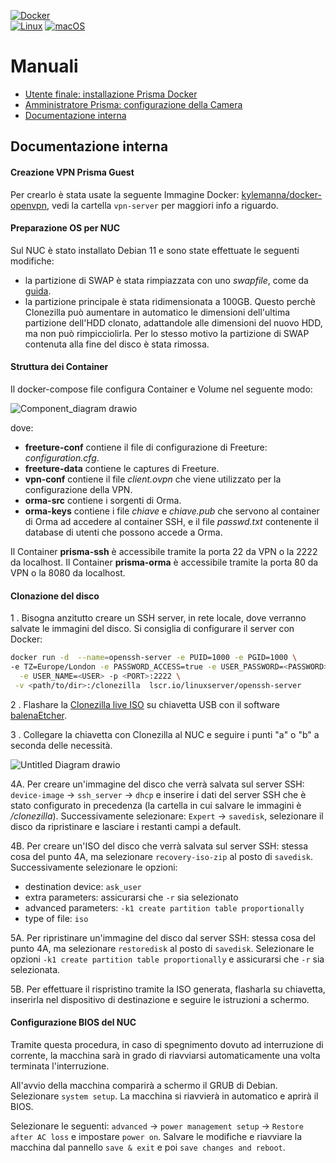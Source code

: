 
[![Docker](https://badgen.net/badge/icon/docker?icon=docker&label)](https://docker.com/)  
[![Linux](https://svgshare.com/i/Zhy.svg)](https://svgshare.com/i/Zhy.svg) [![macOS](https://svgshare.com/i/ZjP.svg)](https://svgshare.com/i/ZjP.svg)

# Manuali

* [Utente finale: installazione Prisma Docker](https://github.com/n3srl/PRISMA_NODE_DOCKER/tree/main/SETUP#readme) 
* [Amministratore Prisma: configurazione della Camera](https://github.com/n3srl/PRISMA_NODE_DOCKER/tree/main/SETUP#readme)
* [Documentazione interna](https://github.com/n3srl/PRISMA_NODE_DOCKER#readme)

## Documentazione interna

#### Creazione VPN Prisma Guest

Per crearlo è stata usate la seguente Immagine Docker: 
[kylemanna/docker-openvpn](https://github.com/kylemanna/docker-openvpn), vedi la cartella `vpn-server` per maggiori info a riguardo.

#### Preparazione OS per NUC

Sul NUC è stato installato Debian 11 e sono state effettuate le seguenti modifiche:
  
  - la partizione di SWAP è stata rimpiazzata con uno *swapfile*, come da [guida](https://www.linuxuprising.com/2018/08/how-to-use-swap-file-instead-of-swap.html).
  - la partizione principale è stata ridimensionata a 100GB. Questo perchè Clonezilla può aumentare in automatico le dimensioni dell'ultima partizione dell'HDD clonato, adattandole alle dimensioni del nuovo HDD, ma non può rimpicciolirla. Per lo stesso motivo la partizione di SWAP contenuta alla fine del disco è stata rimossa.

#### Struttura dei Container

Il docker-compose file configura Container e Volume nel seguente modo:

![Component_diagram drawio](https://user-images.githubusercontent.com/37838538/147959506-8f137450-d5f8-41a3-9311-4a0975238352.png)

dove:
* **freeture-conf** contiene il file di configurazione di Freeture: *configuration.cfg*.
* **freeture-data** contiene le captures di Freeture.
* **vpn-conf** contiene il file *client.ovpn* che viene utilizzato per la configurazione della VPN.
* **orma-src** contiene i sorgenti di Orma.
* **orma-keys** contiene i file *chiave* e *chiave.pub* che servono al container di Orma ad accedere al container SSH, e il file *passwd.txt* contenente il database di utenti che possono accede a Orma.

Il Container **prisma-ssh** è accessibile tramite la porta 22 da VPN o la 2222 da localhost.
Il Container **prisma-orma** è accessibile tramite la porta 80 da VPN o la 8080 da localhost.

#### Clonazione del disco

1 . Bisogna anzitutto creare un SSH server, in rete locale, dove verranno salvate le immagini del disco. Si consiglia di configurare il server con Docker:
```sh
docker run -d  --name=openssh-server -e PUID=1000 -e PGID=1000 \
-e TZ=Europe/London -e PASSWORD_ACCESS=true -e USER_PASSWORD=<PASSWORD> \
  -e USER_NAME=<USER> -p <PORT>:2222 \
 -v <path/to/dir>:/clonezilla  lscr.io/linuxserver/openssh-server
```

2 . Flashare la [Clonezilla live ISO](https://clonezilla.org/downloads.php)  su chiavetta USB con il software [balenaEtcher](https://www.balena.io/etcher/).

3 . Collegare la chiavetta con Clonezilla al NUC e seguire i punti "a" o "b" a seconda delle necessità.

![Untitled Diagram drawio](https://user-images.githubusercontent.com/37838538/148212225-e32cef9b-96f2-4b3b-a547-91b2bde3a5eb.png)

4A. Per creare un'immagine del disco che verrà salvata sul server SSH: `device-image` -> `ssh_server` -> `dhcp` e inserire i dati del server SSH che è stato configurato in precedenza (la cartella in cui salvare le immagini è */clonezilla*). 
Successivamente selezionare: `Expert` -> `savedisk`, selezionare il disco da ripristinare e lasciare i restanti campi a default. 

4B. Per creare un'ISO del disco che verrà salvata sul server SSH: stessa cosa del punto 4A, ma selezionare `recovery-iso-zip` al posto di `savedisk`. 
Successivamente selezionare le opzioni:
- destination device: `ask_user` 
- extra parameters: assicurarsi che `-r` sia selezionato
- advanced parameters: `-k1 create partition table proportionally`
- type of file: `iso`

5A. Per ripristinare un'immagine del disco dal server SSH: stessa cosa del punto 4A, ma selezionare  `restoredisk` al posto di `savedisk`.  Selezionare le opzioni `-k1 create partition table proportionally` e assicurarsi che `-r` sia selezionata.

5B. Per effettuare il rispristino tramite la ISO generata, flasharla su chiavetta, inserirla nel dispositivo di destinazione e seguire le istruzioni a schermo.

#### Configurazione BIOS del NUC

Tramite questa procedura, in caso di spegnimento dovuto ad interruzione di corrente, la macchina sarà in grado di riavviarsi automaticamente una volta terminata l'interruzione.

All'avvio della macchina comparirà a schermo il GRUB di Debian. Selezionare `system setup`. La macchina si riavvierà in automatico e aprirà il BIOS.

Selezionare le seguenti: `advanced` -> `power management setup` -> `Restore after AC loss` e impostare `power on`. Salvare le modifiche e riavviare la macchina dal pannello `save & exit` e poi `save changes and reboot`.

